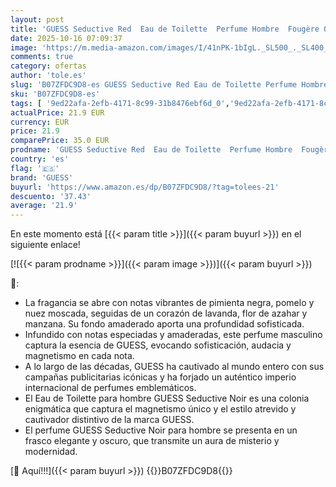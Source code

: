 ```yaml
---
layout: post
title: 'GUESS Seductive Red  Eau de Toilette  Perfume Hombre  Fougère Oriental Especiado  Fragancia Seductora  Larga Duración  100 ml'
date: 2025-10-16 07:09:37
image: 'https://m.media-amazon.com/images/I/41nPK-1bIgL._SL500_._SL400_.jpg'
comments: true
category: ofertas
author: 'tole.es'
slug: 'B07ZFDC9D8-es GUESS Seductive Red Eau de Toilette Perfume Hombre Fougère...'
sku: 'B07ZFDC9D8-es'
tags: [ '9ed22afa-2efb-4171-8c99-31b8476ebf6d_0','9ed22afa-2efb-4171-8c99-31b8476ebf6d_2201','9ed22afa-2efb-4171-8c99-31b8476ebf6d_5001','Agua de tocador para hombres','Arborist Merchandising Root','Belleza','Fragancias para hombres','Los favoritos de los clientes: Belleza','Perfumes y fragancias','Self Service','Special Features Stores','Top Brands Beauty Fragrances','Top Brands Beauty Selection','Top Brands Perfumes Selection','de','eau','guess','toilette','🇪🇸', ]
actualPrice: 21.9 EUR
currency: EUR
price: 21.9
comparePrice: 35.0 EUR
prodname: 'GUESS Seductive Red  Eau de Toilette  Perfume Hombre  Fougère Oriental Especiado  Fragancia Seductora  Larga Duración  100 ml'
country: 'es'
flag: '🇪🇸'
brand: 'GUESS'
buyurl: 'https://www.amazon.es/dp/B07ZFDC9D8/?tag=tolees-21'
descuento: '37.43'
average: '21.9'
---
```


En este momento está [{{< param title >}}]({{< param buyurl >}}) en el siguiente enlace!

[![{{< param prodname >}}]({{< param image >}})]({{< param buyurl >}})

🔎:

- La fragancia se abre con notas vibrantes de pimienta negra, pomelo y nuez moscada, seguidas de un corazón de lavanda, flor de azahar y manzana. Su fondo amaderado aporta una profundidad sofisticada.
- Infundido con notas especiadas y amaderadas, este perfume masculino captura la esencia de GUESS, evocando sofisticación, audacia y magnetismo en cada nota.
- A lo largo de las décadas, GUESS ha cautivado al mundo entero con sus campañas publicitarias icónicas y ha forjado un auténtico imperio internacional de perfumes emblemáticos.
- El Eau de Toilette para hombre GUESS Seductive Noir es una colonia enigmática que captura el magnetismo único y el estilo atrevido y cautivador distintivo de la marca GUESS.
- El perfume GUESS Seductive Noir para hombre se presenta en un frasco elegante y oscuro, que transmite un aura de misterio y modernidad.

[🛒 Aquí!!!]({{< param buyurl >}})
{{<world>}}B07ZFDC9D8{{</world>}}
